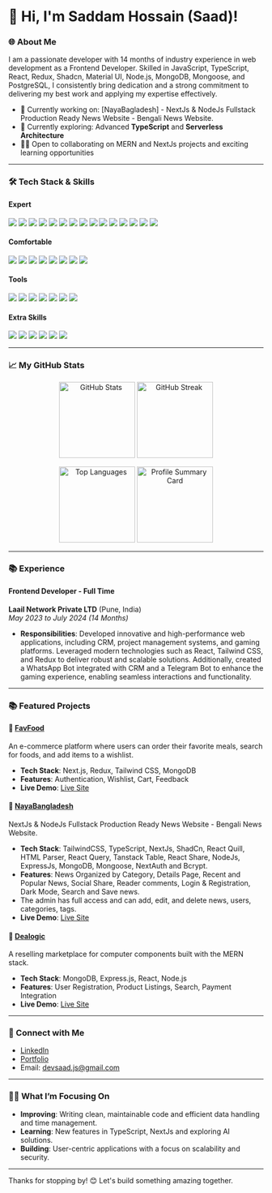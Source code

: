 # 👋 Hi, I'm Saddam Hossain (Saad)!

### 🌐 About Me
I am a passionate developer with 14 months of industry experience in web development as a Frontend Developer. Skilled in JavaScript, TypeScript, React, Redux, Shadcn, Material UI, Node.js, MongoDB, Mongoose, and PostgreSQL, I consistently bring dedication and a strong commitment to delivering my best work and applying my expertise effectively.

- 🔭 Currently working on: [NayaBagladesh] - NextJs & NodeJs Fullstack Production Ready News Website - Bengali News Website.
- 🌱 Currently exploring: Advanced **TypeScript** and **Serverless Architecture**
- 🧑‍💻 Open to collaborating on MERN and NextJs projects and exciting learning opportunities

---

### 🛠️ Tech Stack & Skills

#### **Expert**
<p align="left">
  <img src="https://img.shields.io/badge/HTML-E34F26?style=for-the-badge&logo=html5&logoColor=white" />
  <img src="https://img.shields.io/badge/CSS-1572B6?style=for-the-badge&logo=css3&logoColor=white" />
  <img src="https://img.shields.io/badge/Tailwind_CSS-38B2AC?style=for-the-badge&logo=tailwind-css&logoColor=white" />
  <img src="https://img.shields.io/badge/JavaScript-F7DF1E?style=for-the-badge&logo=javascript&logoColor=black" />
  <img src="https://img.shields.io/badge/TypeScript-3178C6?style=for-the-badge&logo=typescript&logoColor=white" />
  <img src="https://img.shields.io/badge/React-61DAFB?style=for-the-badge&logo=react&logoColor=black" />
  <img src="https://img.shields.io/badge/Next.js-000000?style=for-the-badge&logo=nextdotjs&logoColor=white" />
  <img src="https://img.shields.io/badge/Redux-764ABC?style=for-the-badge&logo=redux&logoColor=white" />
  <img src="https://img.shields.io/badge/MUI-007FFF?style=for-the-badge&logo=mui&logoColor=white" />
  <img src="https://img.shields.io/badge/Shadcn-FF6C37?style=for-the-badge&logoColor=white" />
  <img src="https://img.shields.io/badge/ReactQuery-61DAFB?style=for-the-badge&logo=tanstack&logoColor=white" />
  <img src="https://img.shields.io/badge/Tanstack_Table-764ABC?style=for-the-badge&logo=tanstack&logoColor=white" />
  <img src="https://img.shields.io/badge/React_Quill-38B2AC?style=for-the-badge&logoColor=white" />
  <img src="https://img.shields.io/badge/Chart.js-FF6384?style=for-the-badge&logo=chartdotjs&logoColor=white" />
  <img src="https://img.shields.io/badge/React_Hook_Form-61DAFB?style=for-the-badge&logo=react&logoColor=black" />
</p>

#### **Comfortable**
<p align="left">
  <img src="https://img.shields.io/badge/Angular-FF0000?style=for-the-badge&logo=angular&logoColor=white" />
  <img src="https://img.shields.io/badge/Node.js-339933?style=for-the-badge&logo=nodedotjs&logoColor=white" />
  <img src="https://img.shields.io/badge/Express.js-000000?style=for-the-badge&logo=express&logoColor=white" />
  <img src="https://img.shields.io/badge/NestJS-E0234E?style=for-the-badge&logo=nestjs&logoColor=white" />
  <img src="https://img.shields.io/badge/Firebase-FFCA28?style=for-the-badge&logo=firebase&logoColor=black" />
  <img src="https://img.shields.io/badge/MongoDB-47A248?style=for-the-badge&logo=mongodb&logoColor=white" />
  <img src="https://img.shields.io/badge/Mongoose-880000?style=for-the-badge&logoColor=white" />
  <img src="https://img.shields.io/badge/JWT-000000?style=for-the-badge&logo=json-web-tokens&logoColor=white" />
</p>

#### **Tools**
<p align="left">
  <img src="https://img.shields.io/badge/GitHub-181717?style=for-the-badge&logo=github&logoColor=white" />
  <img src="https://img.shields.io/badge/Chrome_Dev_Tools-4285F4?style=for-the-badge&logo=googlechrome&logoColor=white" />
  <img src="https://img.shields.io/badge/Netlify-00C7B7?style=for-the-badge&logo=netlify&logoColor=white" />
  <img src="https://img.shields.io/badge/Vercel-000000?style=for-the-badge&logo=vercel&logoColor=white" />
  <img src="https://img.shields.io/badge/Figma-F24E1E?style=for-the-badge&logo=figma&logoColor=white" />
  <img src="https://img.shields.io/badge/Photoshop-31A8FF?style=for-the-badge&logo=adobephotoshop&logoColor=white" />
  <img src="https://img.shields.io/badge/Firebase-FFCA28?style=for-the-badge&logo=firebase&logoColor=black" />
</p>

#### **Extra Skills**
<p align="left">
  <img src="https://img.shields.io/badge/WordPress-21759B?style=for-the-badge&logo=wordpress&logoColor=white" />
  <img src="https://img.shields.io/badge/Elementor-9146FF?style=for-the-badge&logo=elementor&logoColor=white" />
  <img src="https://img.shields.io/badge/WooCommerce-96588A?style=for-the-badge&logo=woocommerce&logoColor=white" />
  <img src="https://img.shields.io/badge/AWS-232F3E?style=for-the-badge&logo=amazon-aws&logoColor=white" />
  <img src="https://img.shields.io/badge/GCP-4285F4?style=for-the-badge&logo=google-cloud&logoColor=white" />
  <img src="https://img.shields.io/badge/Microsoft_Office-D83B01?style=for-the-badge&logo=microsoft-office&logoColor=white" />
</p>

---

### 📈 My GitHub Stats
<p align="center">
  <img src="https://github-readme-stats.vercel.app/api?username=saadhossain&show_icons=true&theme=radical&count_private=true" alt="GitHub Stats" height="150" />
  <img src="https://github-readme-streak-stats.herokuapp.com/?user=saadhossain&theme=radical&hide_border=true" alt="GitHub Streak" height="150" />
</p>

<p align="center">
  <img src="https://github-readme-stats.vercel.app/api/top-langs/?username=saadhossain&layout=compact&theme=radical" alt="Top Languages" height="150" />
  <img src="https://github-profile-summary-cards.vercel.app/api/cards/profile-details?username=saadhossain&theme=radical" alt="Profile Summary Card" height="150" />
</p>

---

### 📚 Experience

#### **Frontend Developer** - Full Time  
**Laail Network Private LTD** (Pune, India)  
_May 2023 to July 2024 (14 Months)_

- **Responsibilities**: Developed innovative and high-performance web applications, including CRM, project management systems, and gaming platforms. Leveraged modern technologies such as React, Tailwind CSS, and Redux to deliver robust and scalable solutions. Additionally, created a WhatsApp Bot integrated with CRM and a Telegram Bot to enhance the gaming experience, enabling seamless interactions and functionality.

---

### 📚 Featured Projects

#### 🥗 [FavFood](https://github.com/saadhossain/favfood)
An e-commerce platform where users can order their favorite meals, search for foods, and add items to a wishlist.

- **Tech Stack**: Next.js, Redux, Tailwind CSS, MongoDB
- **Features**: Authentication, Wishlist, Cart, Feedback
- **Live Demo**: [Live Site](http://get-favfood.vercel.app/)

#### 📰 [NayaBangladesh](https://github.com/saadhossain/nayabangladesh)
NextJs & NodeJs Fullstack Production Ready News Website - Bengali News Website.

- **Tech Stack**: TailwindCSS, TypeScript, NextJs, ShadCn, React Quill, HTML Parser, React Query,  Tanstack Table, React Share, NodeJs, ExpressJs, MongoDB, Mongoose, NextAuth and Bcrypt.
- **Features**: News Organized by Category, Details Page, Recent and Popular News, Social Share, Reader comments, Login & Registration, Dark Mode, Search and Save news.
- The admin has full access and can add, edit, and delete news, users, categories, tags.
- **Live Demo**: [Live Site](https://nayabangladesh.vercel.app/)

#### 💼 [Dealogic](https://github.com/saadhossain/dealogic)
A reselling marketplace for computer components built with the MERN stack.

- **Tech Stack**: MongoDB, Express.js, React, Node.js
- **Features**: User Registration, Product Listings, Search, Payment Integration
- **Live Demo**: [Live Site](https://dealogic-now.web.app/)

---

### 🔗 Connect with Me
- [LinkedIn](https://www.linkedin.com/in/devsaad-js/)
- [Portfolio](https://dev-saad.web.app/)
- Email: devsaad.js@gmail.com

---

### 👨‍💻 What I’m Focusing On
- **Improving**: Writing clean, maintainable code and efficient data handling and time management.
- **Learning**: New features in TypeScript, NextJs and exploring AI solutions.
- **Building**: User-centric applications with a focus on scalability and security.

---

Thanks for stopping by! 😊 Let's build something amazing together.
